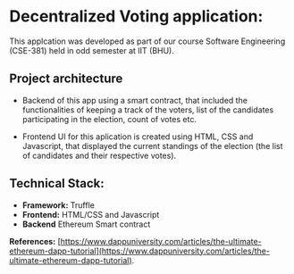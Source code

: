 # Decentralized Voting application:

This applcation was developed as part of our course Software Engineering (CSE-381) held in odd semester at IIT (BHU).

## Project architecture

- Backend of this app using a smart contract, that included the functionalities of keeping a track of the voters, list of the candidates participating in the election, count of votes etc.

- Frontend UI for this aplication is created using HTML, CSS and Javascript, that displayed the current standings of the election (the list of candidates and their respective votes).

## Technical Stack:
- **Framework:** Truffle
- **Frontend:** HTML/CSS and Javascript
- **Backend** Ethereum Smart contract

**References:** [https://www.dappuniversity.com/articles/the-ultimate-ethereum-dapp-tutorial](https://www.dappuniversity.com/articles/the-ultimate-ethereum-dapp-tutorial).